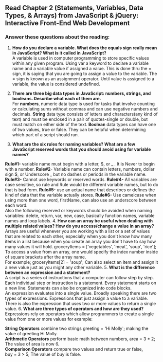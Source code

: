 ## Read Chapter 2 (Statements, Variables, Data Types, & Arrays) from JavaScript & jQuery: Interactive Front-End Web Development
### Answer these questions about the reading:

1. __How do you declare a variable. What does the equals sign really mean in JavaScript? What is it called in JavaScript?__<br />
A variable is used in computer programming to store specific values within any given program. Using var a keyword to declare a variable name and a variable value if assigned a value. This is done thru the = sign, it is saying that you are going to assign a value to the variable. The = sign is known as an assignment operator. Until value is assigned to a variable, the value is considered undefined.   

2. __There are three big data types in JavaScript: numbers, strings, and booleans. Describe what each of them are.__<br />
For __numbers__, numeric data type is used for tasks that involve counting or calculating sums without commas and can use negative numbers and decimals. __String__ data type consists of letters and characters(any kind of text) and must be enclosed in a pair of quotes-single or double, but must match on either side of the text. __Boolean__ data types can have one of two values, true or false. They can be helpful when determining which part of a script should run.  
3. __What are the six rules for naming variables? What are a few JavaScript reserved words that you should avoid using for variable names?__<br />

  **Rule#1-** variable name must begin with a letter, $, or _ . It is Never to begin with a number. **Rule#2-** Variable name can contain letters, numbers, dollar sign $, or Underscore _ but no dashes or periods in the variable name. **Rule#3-** Cannot use keywords or reserved words. **Rule#4-** All variables are case sensitive, so rule and Rule would be different variable names, but to do that is bad form. **Rule#5-** use an actual name that describes or defines the kind of data that the variable actually stores. **Rule#6-** Use camelcase when using more than one word, firstName, can also use an underscore between each word.<br />
Also the following reserved or keywords should be avoided when naming variables: delete, return, var, new, case, basically function names, variable names and loop labels.
4. __How can an array be useful when dealing with multiple related values? How do you access/change a value in an array?__<br />
Arrays are useful whenever you are working with a list or a set of values that are related to each other, especially when you don't know how many items in a list because when you create an array you don't have to say how many values it will hold.
groceryItems = ['vegetables', 'meat', 'soup', 'rice'];<br />
To access a value from an array, one would specify the index number inside of square brackets after the array name.<br />
For example; groceryItems[2] = 'soup'; Can also select an item and assign it a new value just as you might any other variable.
5. __What is the difference between an expression and a statement?__<br />
A script is a series of instructions that a computer can follow step by step. Each individual step or instruction is a statement. Every statement starts on a new line. Statements can also be organized into code blocks.<br />
An expression evaluates into a single value. Broadly speaking there are two types of expressions. Expressions that just assign a value to a variable. There is also the expression that uses two or more values to return a single value.
6. __What are three types of operators and how are they used?__
Expressions rely on operators which allow programmers to create a single value from one or more values for example:

 **String Operators** combine two strings greeting = 'Hi Molly'; making the value of greeting Hi Molly.<br />
 **Arithmetic Operators** perform basic math between numbers, area = 3 * 2; The value of area is now 6.<br />
 **Comparison Operators** compare two values and return true or false,<br />
  buy = 3 > 5; The value of buy is false.
